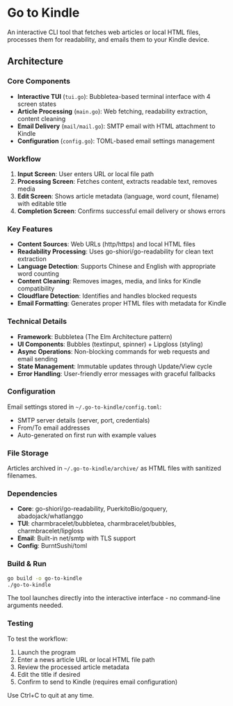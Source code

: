 # Go to Kindle

An interactive CLI tool that fetches web articles or local HTML files, processes them for readability, and emails them to your Kindle device.

## Architecture

### Core Components

- **Interactive TUI** (`tui.go`): Bubbletea-based terminal interface with 4 screen states
- **Article Processing** (`main.go`): Web fetching, readability extraction, content cleaning  
- **Email Delivery** (`mail/mail.go`): SMTP email with HTML attachment to Kindle
- **Configuration** (`config.go`): TOML-based email settings management

### Workflow

1. **Input Screen**: User enters URL or local file path
2. **Processing Screen**: Fetches content, extracts readable text, removes media
3. **Edit Screen**: Shows article metadata (language, word count, filename) with editable title
4. **Completion Screen**: Confirms successful email delivery or shows errors

### Key Features

- **Content Sources**: Web URLs (http/https) and local HTML files
- **Readability Processing**: Uses go-shiori/go-readability for clean text extraction
- **Language Detection**: Supports Chinese and English with appropriate word counting
- **Content Cleaning**: Removes images, media, and links for Kindle compatibility
- **Cloudflare Detection**: Identifies and handles blocked requests
- **Email Formatting**: Generates proper HTML files with metadata for Kindle

### Technical Details

- **Framework**: Bubbletea (The Elm Architecture pattern)
- **UI Components**: Bubbles (textinput, spinner) + Lipgloss (styling)
- **Async Operations**: Non-blocking commands for web requests and email sending
- **State Management**: Immutable updates through Update/View cycle
- **Error Handling**: User-friendly error messages with graceful fallbacks

### Configuration

Email settings stored in `~/.go-to-kindle/config.toml`:
- SMTP server details (server, port, credentials)
- From/To email addresses
- Auto-generated on first run with example values

### File Storage

Articles archived in `~/.go-to-kindle/archive/` as HTML files with sanitized filenames.

### Dependencies

- **Core**: go-shiori/go-readability, PuerkitoBio/goquery, abadojack/whatlanggo
- **TUI**: charmbracelet/bubbletea, charmbracelet/bubbles, charmbracelet/lipgloss
- **Email**: Built-in net/smtp with TLS support
- **Config**: BurntSushi/toml

### Build & Run

```bash
go build -o go-to-kindle
./go-to-kindle
```

The tool launches directly into the interactive interface - no command-line arguments needed.

### Testing

To test the workflow:
1. Launch the program
2. Enter a news article URL or local HTML file path
3. Review the processed article metadata
4. Edit the title if desired
5. Confirm to send to Kindle (requires email configuration)

Use Ctrl+C to quit at any time.